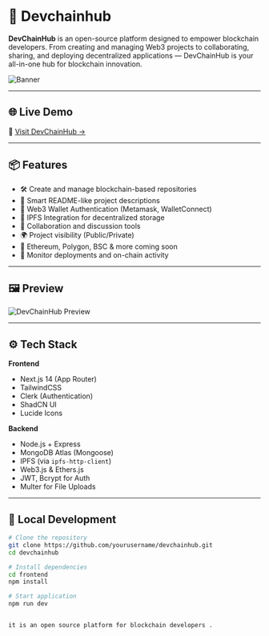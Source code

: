 # 🚀 Devchainhub

**DevChainHub** is an open-source platform designed to empower blockchain developers. From creating and managing Web3 projects to collaborating, sharing, and deploying decentralized applications — DevChainHub is your all-in-one hub for blockchain innovation.

![Banner](https://your-banner-url.com) <!-- Optional: Replace with a project banner -->

---

## 🌐 Live Demo

🔗 [Visit DevChainHub →](https://devchainhub-muneer.vercel.app)

---

## 📦 Features

- 🛠️ Create and manage blockchain-based repositories
- 📃 Smart README-like project descriptions
- 🔐 Web3 Wallet Authentication (Metamask, WalletConnect)
- 🧠 IPFS Integration for decentralized storage
- 💬 Collaboration and discussion tools
- 🌍 Project visibility (Public/Private)
- 🧱 Ethereum, Polygon, BSC & more coming soon
- 📡 Monitor deployments and on-chain activity

---

## 🖼️ Preview

![DevChainHub Preview](https://your-image-preview-link.com) <!-- Optional: add screenshots or gifs -->

---

## ⚙️ Tech Stack

**Frontend**
- Next.js 14 (App Router)
- TailwindCSS
- Clerk (Authentication)
- ShadCN UI
- Lucide Icons

**Backend**
- Node.js + Express
- MongoDB Atlas (Mongoose)
- IPFS (via `ipfs-http-client`)
- Web3.js & Ethers.js
- JWT, Bcrypt for Auth
- Multer for File Uploads

---

## 🧪 Local Development

```bash
# Clone the repository
git clone https://github.com/yourusername/devchainhub.git
cd devchainhub

# Install dependencies 
cd frontend
npm install

# Start application
npm run dev


it is an open source platform for blockchain developers .
